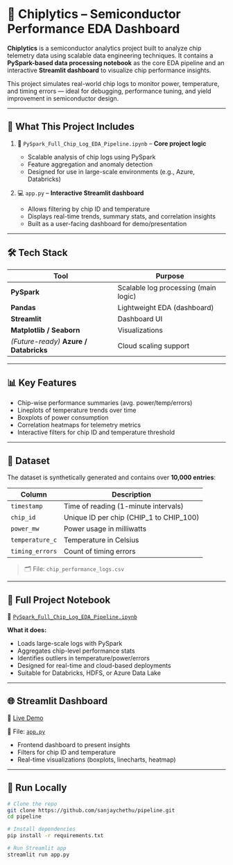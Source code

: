 # 🔬 Chiplytics – Semiconductor Performance EDA Dashboard

**Chiplytics** is a semiconductor analytics project built to analyze chip telemetry data using scalable data engineering techniques. It contains a **PySpark-based data processing notebook** as the core EDA pipeline and an interactive **Streamlit dashboard** to visualize chip performance insights.

This project simulates real-world chip logs to monitor power, temperature, and timing errors — ideal for debugging, performance tuning, and yield improvement in semiconductor design.

---

## 🎯 What This Project Includes

1. 📓 `PySpark_Full_Chip_Log_EDA_Pipeline.ipynb` – **Core project logic**
   - Scalable analysis of chip logs using PySpark
   - Feature aggregation and anomaly detection
   - Designed for use in large-scale environments (e.g., Azure, Databricks)

2. 💻 `app.py` – **Interactive Streamlit dashboard**
   - Allows filtering by chip ID and temperature
   - Displays real-time trends, summary stats, and correlation insights
   - Built as a user-facing dashboard for demo/presentation

---

## 🛠️ Tech Stack

| Tool         | Purpose                            |
|--------------|------------------------------------|
| **PySpark**  | Scalable log processing (main logic) |
| **Pandas**   | Lightweight EDA (dashboard)         |
| **Streamlit**| Dashboard UI                        |
| **Matplotlib / Seaborn** | Visualizations         |
| *(Future-ready)* **Azure / Databricks** | Cloud scaling support |

---

## 📊 Key Features

- Chip-wise performance summaries (avg. power/temp/errors)
- Lineplots of temperature trends over time
- Boxplots of power consumption
- Correlation heatmaps for telemetry metrics
- Interactive filters for chip ID and temperature threshold

---

## 📁 Dataset

The dataset is synthetically generated and contains over **10,000 entries**:

| Column | Description |
|--------|-------------|
| `timestamp` | Time of reading (1-minute intervals) |
| `chip_id`   | Unique ID per chip (CHIP_1 to CHIP_100) |
| `power_mw`  | Power usage in milliwatts |
| `temperature_c` | Temperature in Celsius |
| `timing_errors` | Count of timing errors |

> 🗂️ File: `chip_performance_logs.csv`

---

## 🧠 Full Project Notebook

📓 [`PySpark_Full_Chip_Log_EDA_Pipeline.ipynb`](./PySpark_Full_Chip_Log_EDA_Pipeline.ipynb)

**What it does:**
- Loads large-scale logs with PySpark
- Aggregates chip-level performance stats
- Identifies outliers in temperature/power/errors
- Designed for real-time and cloud-based deployments
- Suitable for Databricks, HDFS, or Azure Data Lake


---

## 🌐 Streamlit Dashboard

🔗 [Live Demo](https://chiplytics.streamlit.app/)

📄 File: [`app.py`](./app.py)

- Frontend dashboard to present insights
- Filters for chip ID and temperature
- Real-time visualizations (boxplots, linecharts, heatmap)

---

## 🚀 Run Locally

```bash
# Clone the repo
git clone https://github.com/sanjaychethu/pipeline.git
cd pipeline

# Install dependencies
pip install -r requirements.txt

# Run Streamlit app
streamlit run app.py
